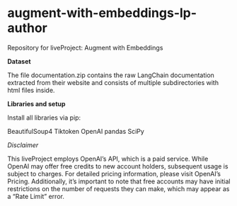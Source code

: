 # augment-with-embeddings-lp-author
Repository for liveProject: Augment with Embeddings

**Dataset**

The file documentation.zip contains the raw LangChain documentation extracted from their website and consists of multiple subdirectories with html files inside.

**Libraries and setup**

Install all libraries via pip:

BeautifulSoup4
Tiktoken
OpenAI
pandas
SciPy


*Disclaimer*

This liveProject employs OpenAI’s API, which is a paid service. While OpenAI may offer free credits to new account holders, subsequent usage is subject to charges. For detailed pricing information, please visit OpenAI’s Pricing. Additionally, it’s important to note that free accounts may have initial restrictions on the number of requests they can make, which may appear as a “Rate Limit” error.
